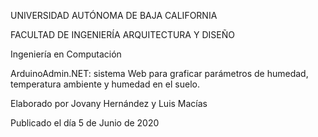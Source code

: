 UNIVERSIDAD AUTÓNOMA DE BAJA CALIFORNIA

FACULTAD DE INGENIERÍA ARQUITECTURA Y DISEÑO

Ingeniería en Computación


ArduinoAdmin.NET: sistema Web para graficar parámetros de humedad, temperatura ambiente y humedad en el suelo.

Elaborado por Jovany Hernández y Luis Macías

Publicado el día 5 de Junio de 2020